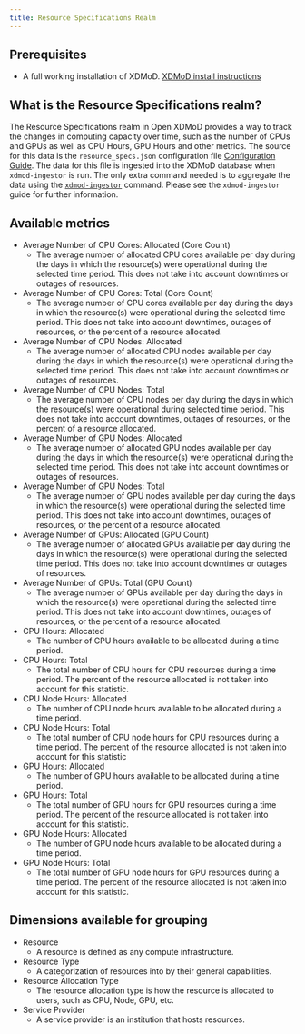 ```yaml
---
title: Resource Specifications Realm
---
```


## Prerequisites
- A full working installation of XDMoD. [XDMoD install instructions](install.html)

## What is the Resource Specifications realm?
The Resource Specifications realm in Open XDMoD provides a way to track the changes in computing capacity over time, such as the number of CPUs and GPUs as well as CPU Hours, GPU Hours and other metrics. The source for this data is the `resource_specs.json` configuration file [Configuration Guide](configuration.md). The data
for this file is ingested into the XDMoD database when `xdmod-ingestor` is run. The only extra command needed is to aggregate the data using the [`xdmod-ingestor`](ingestor.md) command. Please see the `xdmod-ingestor` guide for further information.

## Available metrics
- Average Number of CPU Cores: Allocated (Core Count)
  - The average number of allocated CPU cores available per day during the days in which the resource(s) were operational during the selected time period. This does not take into account downtimes or outages of resources.
- Average Number of CPU Cores: Total (Core Count)
  - The average number of CPU cores available per day during the days in which the resource(s) were operational during the selected time period. This does not take into account downtimes, outages of resources, or the percent of a resource allocated.
- Average Number of CPU Nodes: Allocated
  - The average number of allocated CPU nodes available per day during the days in which the resource(s) were operational during the selected time period. This does not take into account downtimes or outages of resources.
- Average Number of CPU Nodes: Total
  - The average number of CPU nodes per day during the days in which the resource(s) were operational during selected time period. This does not take into account downtimes, outages of resources, or the percent of a resource allocated.
- Average Number of GPU Nodes: Allocated
  - The average number of allocated GPU nodes available per day during the days in which the resource(s) were operational during the selected time period. This does not take into account downtimes or outages of resources.
- Average Number of GPU Nodes: Total
  - The average number of GPU nodes available per day during the days in which the resource(s) were operational during the selected time period. This does not take into account downtimes, outages of resources, or the percent of a resource allocated.
- Average Number of GPUs: Allocated (GPU Count)
  - The average number of allocated GPUs available per day during the days in which the resource(s) were operational during the selected time period. This does not take into account downtimes or outages of resources.
- Average Number of GPUs: Total (GPU Count)
  - The average number of GPUs available per day during the days in which the resource(s) were operational during the selected time period. This does not take into account downtimes, outages of resources, or the percent of a resource allocated.
- CPU Hours: Allocated
  - The number of CPU hours available to be allocated during a time period.
- CPU Hours: Total
  - The total number of CPU hours for CPU resources during a time period. The percent of the resource allocated is not taken into account for this statistic.
- CPU Node Hours: Allocated
  - The number of CPU node hours available to be allocated during a time period.
- CPU Node Hours: Total
  - The total number of CPU node hours for CPU resources during a time period. The percent of the resource allocated is not taken into account for this statistic
- GPU Hours: Allocated
  - The number of GPU hours available to be allocated during a time period.
- GPU Hours: Total
  - The total number of GPU hours for GPU resources during a time period. The percent of the resource allocated is not taken into account for this statistic.
- GPU Node Hours: Allocated
  - The number of GPU node hours available to be allocated during a time period.
- GPU Node Hours: Total
  - The total number of GPU node hours for GPU resources during a time period. The percent of the resource allocated is not taken into account for this statistic.

## Dimensions available for grouping
- Resource
  - A resource is defined as any compute infrastructure.
- Resource Type
  - A categorization of resources into by their general capabilities.
- Resource Allocation Type
  - The resource allocation type is how the resource is allocated to users, such as CPU, Node, GPU, etc.
- Service Provider
  - A service provider is an institution that hosts resources.
